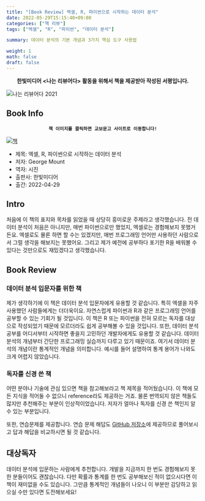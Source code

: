 ```yaml
---
title: "[Book Review] 엑셀, R, 파이썬으로 시작하는 데이터 분석"
date: 2022-05-29T15:15:40+09:00
categories: ["책 리뷰"]  
tags: ["엑셀", "R", "파이썬", "데이터 분석"]

summary: 데이터 분석의 기본 개념과 3가지 핵심 도구 사용법

weight: 1
math: false
draft: false
---
```


**<center>한빛미디어 <나는 리뷰어다> 활동을 위해서 책을 제공받아 작성된 서평입니다.</center>**

![나는 리뷰어다 2021](../assets/I-am-reviewer-2021.jpg)

## Book Info

**<center>`책 이미지를 클릭하면 교보문고 사이트로 이동합니다!`</center>**

[![책](../assets/review/advancing-into-analytics.jpg)](https://www.kyobobook.co.kr/product/detailViewKor.laf?ejkGb=KOR&mallGb=KOR&barcode=9791162245576&orderClick=LEa&Kc=)

- 제목: 엑셀, R, 파이썬으로 시작하는 데이터 분석
- 저자: George Mount
- 역자: 시진
- 출판사: 한빛미디어
- 출간: 2022-04-29

## Intro

처음에 이 책의 표지와 목차를 읽었을 때 상당히 흥미로운 주제라고 생각했습니다. 전 데이터 분석이 처음은 아니지만, 매번 파이썬으로만 했었지, 엑셀로는 경험해보지 못했거든요. 엑셀로도 물론 하면 할 수는 있겠지만, 매번 프로그래밍 언어만 사용하던 사람으로서 그럴 생각을 해보지는 못했어요. 그리고 제가 예전에 공부하다 포기한 R을 배워볼 수 있다는 것만으로도 재밌겠다고 생각했습니다.

## Book Review

### 데이터 분석 입문자를 위한 책

제가 생각하기에 이 책은 데이터 분석 입문자에게 유용할 것 같습니다. 특히 엑셀을 자주 사용했던 사람들에게는 더더욱이요. 자연스럽게 파이썬과 R과 같은 프로그래밍 언어를 공부할 수 있는 기회가 될 것입니다. 이 책은 R 또는 파이썬을 전혀 모르는 독자를 대상으로 작성되었기 때문에 모르더라도 쉽게 공부해볼 수 있을 것입니다. 또한, 데이터 분석 공부를 어디서부터 시작하면 좋을지 고민하던 개발자에게도 유용할 것 같습니다. 데이터 분석의 개념부터 간단한 프로그래밍 실습까지 다루고 있기 때문이죠. 여기서 데이터 분석의 개념이란 통계적인 개념을 의미합니다. 예시를 들어 설명하여 통계 용어가 나와도 크게 어렵지 않았습니다.

### 독자를 신경 쓴 책

어떤 분야나 기술에 관심 있으면 책을 참고해보라고 책 제목을 적어뒀습니다. 이 책에 모든 지식을 적어둘 수 없으니 reference라도 제공하는 거죠. 물론 번역되지 않은 책들도 많지만 추천해주는 부분이 인상적이었습니다. 저자가 얼마나 독자를 신경 쓴 책인지 알 수 있는 부분입니다.

또한, 연습문제를 제공합니다. 연습 문제 해답도 [GitHub 저장소](https://github.com/stringfestdata/advancing-into-analytics-book)에 제공하므로 풀어보시고 답과 해답을 비교하시면 될 것 같습니다.

## 대상독자

데이터 분석에 입문하는 사람에게 추천합니다. 개발을 지금까지 한 번도 경험해보지 못한 분들이어도 괜찮습니다. 다만 확률과 통계를 한 번도 공부해보신 적이 없으시다면 이 책이 재미없을 수도 있습니다. 그만큼 통계적인 개념들이 나오니 이 부분만 감당하고 읽으실 수만 있다면 도전해보세요!